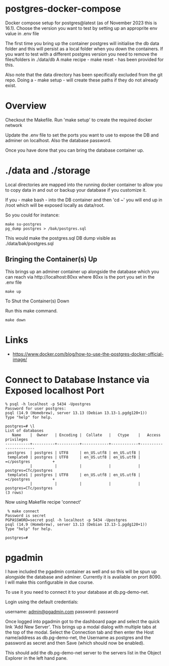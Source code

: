 # postgres-docker-compose

Docker compose setup for postgres@latest (as of November 2023 this
is 16.1).  Choose the version you want to test by setting up an
approprite env value in .env file

The first time you bring up the container postgres will initialise
the db data folder and this will persist as a local folder when
you down the containers.  If you want to test with a different
postgres version you need to remove the files/folders in ./data/db
A make recipe - make reset - has been provided for this.

Also note that the data directory has been specifically excluded
from the git repo.  Doing a - make setup - will create these paths
if they do not already exist.

# Overview

Checkout the Makefile.  Run 'make setup' to create the required docker network

Update the .env file to set the ports you want to use to expose the DB and
adminer on localhost.  Also the database password.

Once you have done that you can bring the database container up.

# ./data and ./storage

Local directories are mapped into the running docker container
to allow you to copy data in and out or backup your database
if you customize it.

If you - make bash - into the DB container and then 'cd ~' you
will end up in /root which will be exposed locally as data/root.

So you could for instance:

```
make su-postgres
pg_dump postgres > /bak/postgres.sql
```

This would make the postgres.sql DB dump visible as ./data/bak/postgres.sql


## Bringing the Container(s) Up

This brings up an adminer container up alongside the database which
you can reach via http://localhost:80xx where 80xx is the port you
set in the .env file

```
make up
```

To Shut the Container(s) Down


Run this make command.

```
make down
```



# Links

* https://www.docker.com/blog/how-to-use-the-postgres-docker-official-image/


# Connect to Database Instance via Exposed localhost Port

```
% psql -h localhost -p 5434 -Upostgres
Password for user postgres: 
psql (14.9 (Homebrew), server 13.13 (Debian 13.13-1.pgdg120+1))
Type "help" for help.

postgres=# \l
List of databases
   Name    |  Owner   | Encoding |  Collate   |   Ctype    |   Access privileges   
-----------+----------+----------+------------+------------+-----------------------
 postgres  | postgres | UTF8     | en_US.utf8 | en_US.utf8 | 
 template0 | postgres | UTF8     | en_US.utf8 | en_US.utf8 | =c/postgres          +
           |          |          |            |            | postgres=CTc/postgres
 template1 | postgres | UTF8     | en_US.utf8 | en_US.utf8 | =c/postgres          +
           |          |          |            |            | postgres=CTc/postgres
(3 rows)
```

Now using Makefile recipe 'connect'

```
 % make connect
Password is secret
PGPASSWORD=secret psql -h localhost -p 5434 -Upostgres
psql (14.9 (Homebrew), server 13.13 (Debian 13.13-1.pgdg120+1))
Type "help" for help.

postgres=# 
```

# pgadmin

I have included the pgadmin container as well and so this will be
spun up alongside the database and adminer.  Currently it is available
on prort 8090.  I will make this configurable in due course.

To use it you need to connect it to your database at db.pg-demo-net.

Login using the default credentials:

   username: admin@pgadmin.com
   password: password


Once logged into pgadmin got to the dashboard page and select the
quick link 'Add New Server'.  This brings up a modal dialog with
multiple tabs at the top of the modal.  Select the Connection tab
and then enter the Host name/address as db.pg-demo-net, the Username
as postgres and the password as secret and then Save (which should
now be enabled).

This should add the db.pg-demo-net server to the servers list in
the Object Explorer in the left hand pane.


